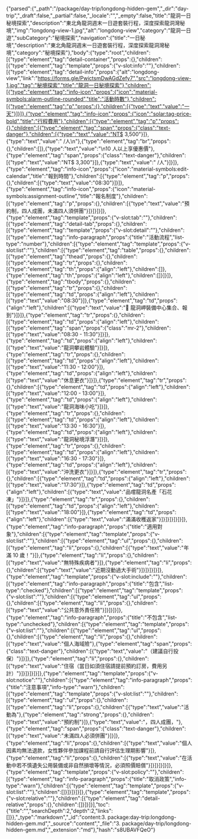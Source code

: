 {"parsed":{"_path":"/package/day-trip/longdong-hidden-gem","_dir":"day-trip","_draft":false,"_partial":false,"_locale":"","_empty":false,"title":"龍洞一日秘境探索","description":"東北角龍洞週末一日遊套裝行程，深度探索龍洞灣秘境","img":"longdong-view-1.jpg","alt":"longdong-view","category":"龍洞一日遊","subCategory":"秘境探索","navigation":{"title":"一日秘境","description":"東北角龍洞週末一日遊套裝行程，深度探索龍洞灣秘境","category":"秘境探索"},"body":{"type":"root","children":[{"type":"element","tag":"detail-container","props":{},"children":[{"type":"element","tag":"template","props":{"v-slot:info":""},"children":[{"type":"element","tag":"detail-info","props":{"alt":"longdong-view","link":"https://forms.gle/PwictsmDwAGdZefy7","src":"longdong-view-1.jpg","tag":"秘境探索","title":"龍洞一日秘境探索"},"children":[{"type":"element","tag":"info-icon","props":{"icon":"material-symbols:alarm-outline-rounded","title":"活動時數"},"children":[{"type":"element","tag":"p","props":{},"children":[{"type":"text","value":"一天"}]}]},{"type":"element","tag":"info-icon","props":{"icon":"solar:tag-price-bold","title":"行程費用"},"children":[{"type":"element","tag":"p","props":{},"children":[{"type":"element","tag":"span","props":{"class":"text-danger"},"children":[{"type":"text","value":"NT$ 3,500"}]},{"type":"text","value":" /人\n"},{"type":"element","tag":"br","props":{},"children":[]},{"type":"text","value":"\n10 人以上享優惠價"},{"type":"element","tag":"span","props":{"class":"text-danger"},"children":[{"type":"text","value":"NT$ 3,300"}]},{"type":"text","value":" /人"}]}]},{"type":"element","tag":"info-icon","props":{"icon":"material-symbols:edit-calendar","title":"報到時間"},"children":[{"type":"element","tag":"p","props":{},"children":[{"type":"text","value":"08:30"}]}]},{"type":"element","tag":"info-icon","props":{"icon":"material-symbols:assignment-outline","title":"報名制度"},"children":[{"type":"element","tag":"p","props":{},"children":[{"type":"text","value":"預約制，四人成團，未滿四人須併團"}]}]}]}]},{"type":"element","tag":"template","props":{"v-slot:tab":""},"children":[{"type":"element","tag":"detail-tab","props":{},"children":[{"type":"element","tag":"template","props":{"v-slot:detail":""},"children":[{"type":"element","tag":"info-paragraph","props":{"title":"活動流程","list-type":"number"},"children":[{"type":"element","tag":"template","props":{"v-slot:list":""},"children":[{"type":"element","tag":"table","props":{},"children":[{"type":"element","tag":"thead","props":{},"children":[{"type":"element","tag":"tr","props":{},"children":[{"type":"element","tag":"th","props":{"align":"left"},"children":[]},{"type":"element","tag":"th","props":{"align":"left"},"children":[]}]}]},{"type":"element","tag":"tbody","props":{},"children":[{"type":"element","tag":"tr","props":{},"children":[{"type":"element","tag":"td","props":{"align":"left"},"children":[{"type":"text","value":"08:30"}]},{"type":"element","tag":"td","props":{"align":"left"},"children":[{"type":"text","value":"🚩 龍洞岬裝備中心集合、報到"}]}]},{"type":"element","tag":"tr","props":{},"children":[{"type":"element","tag":"td","props":{"align":"left"},"children":[{"type":"element","tag":"span","props":{"class":"mr-2"},"children":[{"type":"text","value":"08:30 - 11:30"}]}]},{"type":"element","tag":"td","props":{"align":"left"},"children":[{"type":"text","value":"龍洞攀岩體驗"}]}]},{"type":"element","tag":"tr","props":{},"children":[{"type":"element","tag":"td","props":{"align":"left"},"children":[{"type":"text","value":"11:30 - 12:00"}]},{"type":"element","tag":"td","props":{"align":"left"},"children":[{"type":"text","value":"休息更衣"}]}]},{"type":"element","tag":"tr","props":{},"children":[{"type":"element","tag":"td","props":{"align":"left"},"children":[{"type":"text","value":"12:00 - 13:00"}]},{"type":"element","tag":"td","props":{"align":"left"},"children":[{"type":"text","value":"龍洞海味小吃"}]}]},{"type":"element","tag":"tr","props":{},"children":[{"type":"element","tag":"td","props":{"align":"left"},"children":[{"type":"text","value":"13:30 - 16:30"}]},{"type":"element","tag":"td","props":{"align":"left"},"children":[{"type":"text","value":"龍洞秘境浮潛"}]}]},{"type":"element","tag":"tr","props":{},"children":[{"type":"element","tag":"td","props":{"align":"left"},"children":[{"type":"text","value":"16:30 - 17:30"}]},{"type":"element","tag":"td","props":{"align":"left"},"children":[{"type":"text","value":"沖洗更衣"}]}]},{"type":"element","tag":"tr","props":{},"children":[{"type":"element","tag":"td","props":{"align":"left"},"children":[{"type":"text","value":"17:30"}]},{"type":"element","tag":"td","props":{"align":"left"},"children":[{"type":"text","value":"品嚐龍洞名產「石花凍」"}]}]},{"type":"element","tag":"tr","props":{},"children":[{"type":"element","tag":"td","props":{"align":"left"},"children":[{"type":"text","value":"18:00"}]},{"type":"element","tag":"td","props":{"align":"left"},"children":[{"type":"text","value":"滿滿收穫返家"}]}]}]}]}]}]},{"type":"element","tag":"info-paragraph","props":{"title":"適用對象"},"children":[{"type":"element","tag":"template","props":{"v-slot:list":""},"children":[{"type":"element","tag":"ul","props":{},"children":[{"type":"element","tag":"li","props":{},"children":[{"type":"text","value":"年滿 10 歲！"}]},{"type":"element","tag":"li","props":{},"children":[{"type":"text","value":"無特殊疾病者"}]},{"type":"element","tag":"li","props":{},"children":[{"type":"text","value":"近期沒動過大手術"}]}]}]}]}]},{"type":"element","tag":"template","props":{"v-slot:include":""},"children":[{"type":"element","tag":"info-paragraph","props":{"title":"包含","list-type":"checked"},"children":[{"type":"element","tag":"template","props":{"v-slot:list":""},"children":[{"type":"element","tag":"ul","props":{},"children":[{"type":"element","tag":"li","props":{},"children":[{"type":"text","value":"公共意外責任險"}]}]}]}]},{"type":"element","tag":"info-paragraph","props":{"title":"不包含","list-type":"unchecked"},"children":[{"type":"element","tag":"template","props":{"v-slot:list":""},"children":[{"type":"element","tag":"ul","props":{},"children":[{"type":"element","tag":"li","props":{},"children":[{"type":"text","value":"個人海域險"},{"type":"element","tag":"span","props":{"class":"text-danger"},"children":[{"type":"text","value":"（建議自行投保）"}]}]},{"type":"element","tag":"li","props":{},"children":[{"type":"text","value":"住宿（當日如須住宿請提前預約訂房，費用另計）"}]}]}]}]}]},{"type":"element","tag":"template","props":{"v-slot:notice":""},"children":[{"type":"element","tag":"info-paragraph","props":{"title":"注意事項","info-type":"warn"},"children":[{"type":"element","tag":"template","props":{"v-slot:list":""},"children":[{"type":"element","tag":"ul","props":{},"children":[{"type":"element","tag":"li","props":{},"children":[{"type":"text","value":"活動為"},{"type":"element","tag":"strong","props":{},"children":[{"type":"text","value":"預約制"}]},{"type":"text","value":"，四人成團，"},{"type":"element","tag":"span","props":{"class":"text-danger"},"children":[{"type":"text","value":"未滿四人必須併團"}]}]},{"type":"element","tag":"li","props":{},"children":[{"type":"text","value":"個人因素均無法退款，女性夥伴參加課程前請自行評估生理期影響"}]},{"type":"element","tag":"li","props":{},"children":[{"type":"text","value":"在活動中若不慎遺失公用裝備或非自然損壞等情況，必須照價賠償"}]}]}]}]}]},{"type":"element","tag":"template","props":{"v-slot:policy":""},"children":[{"type":"element","tag":"info-paragraph","props":{"title":"取消政策","info-type":"warn"},"children":[{"type":"element","tag":"template","props":{"v-slot:list":""},"children":[]}]}]}]}]},{"type":"element","tag":"template","props":{"v-slot:relative":""},"children":[{"type":"element","tag":"detail-relative","props":{},"children":[]}]}]}],"toc":{"title":"","searchDepth":2,"depth":2,"links":[]}},"_type":"markdown","_id":"content:3. package:day-trip:longdong-hidden-gem.md","_source":"content","_file":"3. package/day-trip/longdong-hidden-gem.md","_extension":"md"},"hash":"s8UBAVFQeO"}